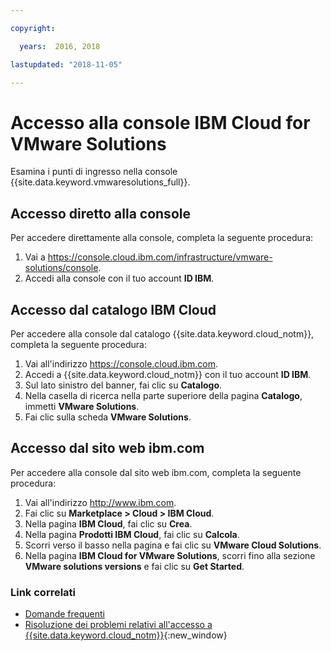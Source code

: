```yaml
---

copyright:

  years:  2016, 2018

lastupdated: "2018-11-05"

---
```


# Accesso alla console IBM Cloud for VMware Solutions

Esamina i punti di ingresso nella console {{site.data.keyword.vmwaresolutions_full}}.

## Accesso diretto alla console

Per accedere direttamente alla console, completa la seguente procedura:
1. Vai a
   https://console.cloud.ibm.com/infrastructure/vmware-solutions/console.
2. Accedi alla console con il tuo account **ID IBM**.

## Accesso dal catalogo IBM Cloud

Per accedere alla console dal catalogo {{site.data.keyword.cloud_notm}}, completa la seguente procedura:
1. Vai all'indirizzo https://console.cloud.ibm.com.
2. Accedi a {{site.data.keyword.cloud_notm}} con il tuo account **ID IBM**.
3. Sul lato sinistro del banner, fai clic su **Catalogo**.
4. Nella casella di ricerca nella parte superiore della pagina **Catalogo**, immetti **VMware Solutions**.
5. Fai clic sulla scheda **VMware Solutions**.

## Accesso dal sito web ibm.com

Per accedere alla console dal sito web ibm.com, completa la seguente procedura:
1. Vai all'indirizzo http://www.ibm.com.
2. Fai clic su **Marketplace > Cloud > IBM Cloud**.
2. Nella pagina **IBM Cloud**, fai clic su **Crea**.
3. Nella pagina **Prodotti IBM Cloud**, fai clic su **Calcola**.
4. Scorri verso il basso nella pagina e fai clic su **VMware Cloud Solutions**.
5. Nella pagina **IBM Cloud for VMware Solutions**, scorri fino alla sezione **VMware solutions versions** e fai clic su **Get Started**.

### Link correlati

* [Domande frequenti](faq.html)
* [Risoluzione dei problemi relativi all'accesso a {{site.data.keyword.cloud_notm}}](../../../account/ts_accessing.html){:new_window}
